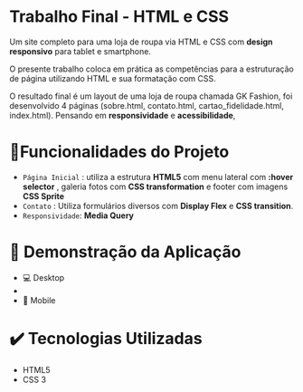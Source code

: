 # Trabalho Final -  HTML e CSS

Um site completo para uma loja de roupa via HTML e CSS com  **design responsivo**  para tablet e smartphone.

O presente trabalho coloca em prática as competências para a estruturação de página utilizando HTML e sua formatação com CSS. 

O resultado final é um layout de uma loja de roupa chamada GK Fashion, foi desenvolvido 4 páginas (sobre.html, contato.html, cartao_fidelidade.html, index.html). Pensando em **responsividade** e **acessibilidade**, 

 


# 🔨Funcionalidades do Projeto

 - `Página Inicial` : utiliza a estrutura **HTML5** com menu lateral com **:hover selector** , galeria fotos com **CSS transformation** e footer com imagens **CSS Sprite** 
 - `Contato` : Utiliza formulários diversos com **Display Flex** e **CSS transition**.
 - `Responsividade`: **Media Query** 
 
 # :movie_camera: Demonstração da Aplicação
 
 - :computer: Desktop
 - 
 - :iphone:  Mobile

# :heavy_check_mark: Tecnologias Utilizadas 

 - HTML5
 - CSS 3
